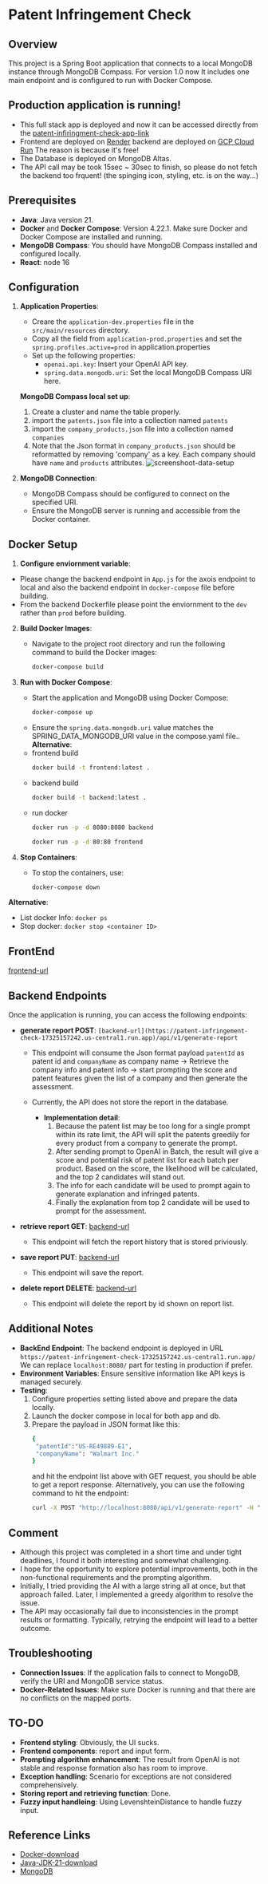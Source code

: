 # Patent Infringement Check

## Overview
This project is a Spring Boot application that connects to a local MongoDB instance through MongoDB Compass. For version 1.0 now It includes one main endpoint and is configured to run with Docker Compose.

## Production application is running!
- This full stack app is deployed and now it can be accessed directly from the [patent-infiringment-check-app-link](https://frontend-latest-lvpf.onrender.com)
- Frontend are deployed on [Render](https://render.com/) backend are deployed on [GCP Cloud Run](https://cloud.google.com) The reason is because it's free!
- The Database is deployed on MongoDB Altas.
- The API call may be took 15sec ~ 30sec to finish, so please do not fetch the backend too frquent! (the spinging icon, styling, etc. is on the way...) 

## Prerequisites
- **Java**: Java version 21.
- **Docker** and **Docker Compose**: Version 4.22.1. Make sure Docker and Docker Compose are installed and running.
- **MongoDB Compass**: You should have MongoDB Compass installed and configured locally.
- **React**: node 16

## Configuration
1. **Application Properties**: 
   - Creare the `application-dev.properties` file in the `src/main/resources` directory.
   - Copy all the field from `application-prod.properties` and set the `spring.profiles.active=prod` in application.properties
   - Set up the following properties: 
     - `openai.api.key`: Insert your OpenAI API key.
     - `spring.data.mongodb.uri`: Set the local MongoDB Compass URI here.
       
   **MongoDB Compass local set up**:
     1. Create a cluster and name the table properly.
     2. import the `patents.json` file into a collection named `patents`
     3. import the `company_products.json` file into a collection named `companies`
     4. Note that the Json format in `company_products.json` should be reformatted by removing 'company' as a key. Each company should have `name` and `products` attributes.
        ![screenshoot-data-setup](https://github.com/user-attachments/assets/9439ffe8-8a24-434c-8784-2a892e5a1d42)

       
2. **MongoDB Connection**:
   - MongoDB Compass should be configured to connect on the specified URI.
   - Ensure the MongoDB server is running and accessible from the Docker container.

## Docker Setup
1.   **Configure enviornment variable**:
   - Please change the backend endpoint in `App.js` for the axois endpoint to local and also the backend endpoint in `docker-compose` file before building.
   - From the backend Dockerfile please point the enviornment to the `dev` rather than `prod` before building.
2. **Build Docker Images**:
   - Navigate to the project root directory and run the following command to build the Docker images:
     ```bash
     docker-compose build
     ```

3. **Run with Docker Compose**:
   - Start the application and MongoDB using Docker Compose:
     ```bash
     docker-compose up
     ```
   - Ensure the `spring.data.mongodb.uri` value matches the SPRING_DATA_MONGODB_URI value in the compose.yaml file..
**Alternative**:
   - frontend build
     ```bash
     docker build -t frontend:latest .
     ```
   - backend build
     ```bash
     docker build -t backend:latest .
     ```
   - run docker
     ```bash
     docker run -p -d 8080:8080 backend
     ```
     ```bash
     docker run -p -d 80:80 frontend
     ```

4. **Stop Containers**:
   - To stop the containers, use:
     ```bash
     docker-compose down
     ```
**Alternative**:
  - List docker Info:
    `docker ps`
  - Stop docker:
    `docker stop <container ID>`
    
## FrontEnd
[frontend-url](https://frontend-latest-lvpf.onrender.com)
## Backend Endpoints
Once the application is running, you can access the following endpoints:

- **generate report POST**: `[backend-url](https://patent-infringement-check-17325157242.us-central1.run.app)/api/v1/generate-report`
  - This endpoint will consume the Json format payload `patentId` as patent id and `companyName` as company name -> Retrieve the company info and patent info -> start prompting the score and patent features given the list of a company and then generate the assessment.
  - Currently, the API does not store the report in the database.
    
    - **Implementation detail**:
       1. Because the patent list may be too long for a single prompt within its rate limit, the API will split the patents greedily for every product from a company to generate the prompt.
       2. After sending prompt to OpenAI in Batch, the result will give a score and potential risk of patent list for each batch per product. Based on the score, the likelihood will be calculated, and the top 2 candidates will stand out.
       3. The info for each candidate will be used to prompt again to generate explanation and infringed patents.
       4. Finally the explanation from top 2 candidate will be used to prompt for the assessment.
          
- **retrieve report GET**: [backend-url](https://patent-infringement-check-17325157242.us-central1.run.app/api/v1/reports)
  - This endpoint will fetch the report history that is stored priviously.
- **save report PUT**: [backend-url](https://patent-infringement-check-17325157242.us-central1.run.app/api/v1/report)
  - This endpoint will save the report.
- **delete report DELETE**: [backend-url](https://patent-infringement-check-17325157242.us-central1.run.app/api/v1/report/{id})
  - This endpoint will delete the report by id shown on report list.

## Additional Notes
- **BackEnd Endpoint**: The backend endpoint is deployed in URL `https://patent-infringement-check-17325157242.us-central1.run.app/` We can replace `localhost:8080/` part for testing in production if prefer.
- **Environment Variables**: Ensure sensitive information like API keys is managed securely.
- **Testing**:
  1. Configure properties setting listed above and prepare the data locally.
  2. Launch the docker compose in local for both app and db.
  3. Prepare the payload in JSON format like this:
     ```bash
     {
      "patentId":"US-RE49889-E1",
      "companyName": "Walmart Inc."
     }
     ```
     and hit the endpoint list above with GET request, you should be able to get a report response.
     Alternatively, you can use the following command to hit the endpoint:
       ```bash
       curl -X POST "http://localhost:8080/api/v1/generate-report" -H "Content-Type: application/json" -d `{"patentId":"US-RE49889-E1", "companyName": "Walmart Inc."}`
       ```

## Comment
- Although this project was completed in a short time and under tight deadlines, I found it both interesting and somewhat challenging.
- I hope for the opportunity to explore potential improvements, both in the non-functional requirements and the prompting algorithm.
- Initially, I tried providing the AI with a large string all at once, but that approach failed. Later, I implemented a greedy algorithm to resolve the issue.
- The API may occasionally fail due to inconsistencies in the prompt results or formatting. Typically, retrying the endpoint will lead to a better outcome.

## Troubleshooting
- **Connection Issues**: If the application fails to connect to MongoDB, verify the URI and MongoDB service status.
- **Docker-Related Issues**: Make sure Docker is running and that there are no conflicts on the mapped ports.

## TO-DO
- **Frontend styling**: Obviously, the UI sucks.
- **Frontend components**: report and input form.
- **Prompting algorithm enhancement**: The result from OpenAI is not stable and response formation also has room to improve.
- **Exception handling**: Scenario for exceptions are not considered comprehensively.
- **Storing report and retrieving function**: Done.
- **Fuzzy input handleing**: Using LevenshteinDistance to handle fuzzy input.

## Reference Links
- [Docker-download](https://gist.github.com/kupietools/2f9f085228d765da579f0f0702bec33c)
- [Java-JDK-21-download](https://www.oracle.com/java/technologies/downloads/)
- [MongoDB](https://www.mongodb.com/products/platform/atlas-database)
